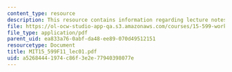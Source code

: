 ```yaml
---
content_type: resource
description: This resource contains information regarding lecture notes.
file: https://ol-ocw-studio-app-qa.s3.amazonaws.com/courses/15-599-workshop-in-it-collaborative-innovation-networks-fall-2011/a52684441974c86f3e2e77940398077e_MIT15_599F11_lec01.pdf
file_type: application/pdf
parent_uid: ea833a76-0abf-da48-ee89-070d49512151
resourcetype: Document
title: MIT15_599F11_lec01.pdf
uid: a5268444-1974-c86f-3e2e-77940398077e
---
```

